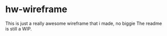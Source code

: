 # hw-wireframe

This is just a really awesome wireframe that i made, no biggie
The readme is still a WIP.